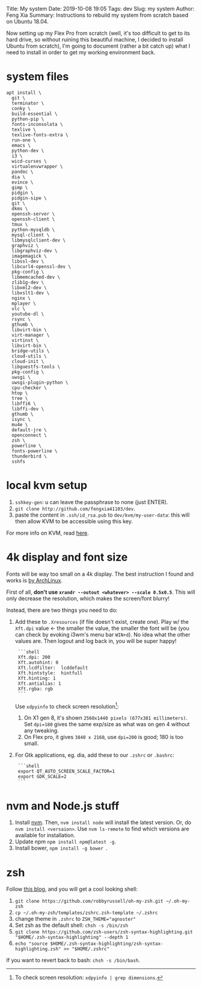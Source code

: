 Title: My system
Date: 2019-10-08 19:05
Tags: dev
Slug: my system
Author: Feng Xia
Summary: Instructions to rebuild my system from scratch based on Ubuntu 18.04.

Now setting up my Flex Pro from scratch (well, it's too difficult to
get to its hard drive, so without ruining this beautiful machine, I
decided to install Ubuntu from scratch), I'm going to document (rather
a bit catch up) what I need to install in order to get my working
environment back.

# system files

```shell
apt install \
  git \
  terminator \
  conky \
  build-essential \
  python-pip \
  fonts-inconsolata \
  texlive \
  texlive-fonts-extra \
  run-one \
  emacs \
  python-dev \
  i3 \
  wicd-curses \
  virtualenvwrapper \
  pandoc \
  dia \
  evince \
  gimp \
  pidgin \
  pidgin-sipe \
  git \
  dkms \
  openssh-server \
  openssh-client \
  tmux \
  python-mysqldb \
  mysql-client \
  libmysqlclient-dev \
  graphviz \
  libgraphviz-dev \
  imagemagick \
  libssl-dev \
  libcurl4-openssl-dev \
  pkg-config \
  libmemcached-dev \
  zlib1g-dev \
  libxml2-dev \
  libxslt1-dev \
  nginx \
  mplayer \
  vlc \
  youtube-dl \
  rsync \
  gthumb \
  libvirt-bin \
  virt-manager \
  virtinst \
  libvirt-bin \
  bridge-utils \
  cloud-utils \
  cloud-init \
  libguestfs-tools \
  pkg-config \
  uwsgi \
  uwsgi-plugin-python \
  cpu-checker \
  htop \
  tree \
  libffi6 \
  libffi-dev \
  gthumb \
  isync \
  mu4e \
  default-jre \
  openconnect \
  zsh \
  powerline \
  fonts-powerline \
  thunderbird \
  sshfs
```

# local kvm setup

1. `sshkey-gen`: u can leave the passphrase to none (just ENTER).
2. `git clone http://github.com/fengxia41103/dev`.
  1. paste the content in `.ssh/id_rsa.pub` to `dev/kvm/my-user-data`:
     this will then allow KVM to be accessible using this key.

For more info on KVM, read [here][1].

# 4k display and font size

Fonts will be way too small on a 4k display. The best instruction I
found and works is [by ArchLinux][2].

First of all, **don't use `xrandr --outout <whatever> --scale
0.5x0.5`**. This will only decrease the resolution, which makes the
screen/font blurry!

Instead, there are two things you need to do:

1. Add these to `.Xresources` (if file doesn't exist, create
   one). Play w/ the `Xft.dpi` value &larr; the smaller the value, the
   smaller the font will be (you can check by evoking i3wm's menu bar
   `WIN+d`). No idea what the other values are. Then logout and log
   back in, you will be super happy!

        ```shell
        Xft.dpi: 200
        Xft.autohint: 0
        Xft.lcdfilter:  lcddefault
        Xft.hintstyle:  hintfull
        Xft.hinting: 1
        Xft.antialias: 1
        Xft.rgba: rgb
        ```
   Use `xdpyinfo` to check screen resolution[^1]:
   
   1. On X1 gen 8, it's shown `2560x1440 pixels (677x381
      millimeters)`. Set `dpi=180` gives the same exp/size as what was
      on gen 4 without any tweaking.
   2. On Flex pro, it gives `3840 x 2160`, use `dpi=200` is good; 180
      is too small.
      
2. For Gtk applications, eg. dia, add these to our `.zshrc` or `.bashrc`:

        ```shell
        export QT_AUTO_SCREEN_SCALE_FACTOR=1
        export GDK_SCALE=2
        ```
# nvm and Node.js stuff

1. Install [nvm][3]. Then, `nvm install node` will install the latest
   version. Or, do `nvm install <versaion>`. Use `nvm ls-remote` to
   find which versions are available for installation.
2. Update npm `npm install npm@latest -g`.
3. Install bower, `npm install -g bower `.

# zsh

Follow [this blog][4], and you will get a cool looking shell:

1. `git clone https://github.com/robbyrussell/oh-my-zsh.git
   ~/.oh-my-zsh`
2. `cp ~/.oh-my-zsh/templates/zshrc.zsh-template ~/.zshrc`
3. change theme in `.zshrc` to `ZSH_THEME="agnoster"`
4. Set zsh as the default shell: `chsh -s /bin/zsh`
5. `git clone https://github.com/zsh-users/zsh-syntax-highlighting.git
   "$HOME/.zsh-syntax-highlighting" --depth 1`
6. `echo "source
   $HOME/.zsh-syntax-highlighting/zsh-syntax-highlighting.zsh" >>
   "$HOME/.zshrc"`

If you want to revert back to bash: `chsh -s /bin/bash`.


[1]: {filename}/dev/kvm.md
[2]: https://wiki.archlinux.org/index.php/HiDPI
[3]: https://github.com/nvm-sh/nvm
[4]: https://dev.to/mskian/install-z-shell-oh-my-zsh-on-ubuntu-1804-lts-4cm4

[^1]: To check screen resolution: `xdpyinfo | grep dimensions`.
